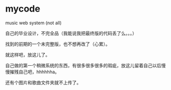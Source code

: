 # mycode
music web system (not all)


自己的毕业设计，不完全品（我能说我把最终版的代码丢了么。。。）

找到的前期的一个未完整版，也不想再改了（心累）。

就这样吧，放这儿了。

自己做的第一个稍微系统的东西，有很多很多很多的瑕疵，放这儿留着自己以后慢慢摧残自己吧，hhhhhha。

还有个图片和歌曲文件夹就不上传了。
